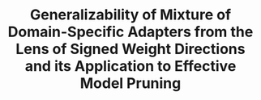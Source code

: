 ---
title: "Generalizability of Mixture of Domain-Specific Adapters from the Lens of Signed Weight Directions and its Application to Effective Model Pruning"
collection: publications
permalink: /publications/generation_robustness_adapter
venue: "<b>[ACL 2024]</b>"
award: ""
authors: '<b>Tuc Nguyen</b>, Thai Le'
paper: "https://aclanthology.org/2024.acl-long.700/"
code: ""
blog: ""
slide: ""
talk: ""
---